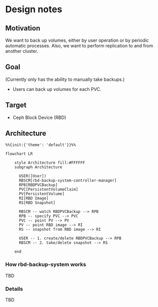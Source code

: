 # Design notes

## Motivation

We want to back up volumes, either by user operation or by periodic automatic processes. Also, we want to perform replication to and from another cluster.

## Goal

(Currently only has the ability to manually take backups.)

- Users can back up volumes for each PVC.

## Target

- Ceph Block Device (RBD)

## Architecture

```mermaid
%%{init:{'theme': 'default'}}%%

flowchart LR

    style Architecture fill:#FFFFFF
    subgraph Architecture

      USER([User])
      RBSCM[rbd-backup-system-controller-manager]
      RPB[RBDPVCBackup]
      PVC[PersistentVolumeClaim]
      PV[PersistentVolume]
      RI[RBD Image]
      RS[RBD Snapshot]

      RBSCM -- watch RBDPVCBackup --> RPB
      RPB -- specify PVC --> PVC
      PVC -- point PV --> PV
      PV -- point RBD image --> RI
      RS -- snapshot from RBD image --> RI

      USER -- 1. create/delete RBDPVCBackup --> RPB
      RBSCM -- 2. take/delete snapshot --> RS

    end
```

### How rbd-backup-system works

TBD

### Details

TBD
